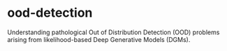 # ood-detection
Understanding pathological Out of Distribution Detection (OOD) problems arising from likelihood-based Deep Generative Models (DGMs).
